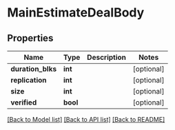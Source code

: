 # MainEstimateDealBody

## Properties
Name | Type | Description | Notes
------------ | ------------- | ------------- | -------------
**duration_blks** | **int** |  | [optional] 
**replication** | **int** |  | [optional] 
**size** | **int** |  | [optional] 
**verified** | **bool** |  | [optional] 

[[Back to Model list]](../README.md#documentation-for-models) [[Back to API list]](../README.md#documentation-for-api-endpoints) [[Back to README]](../README.md)

